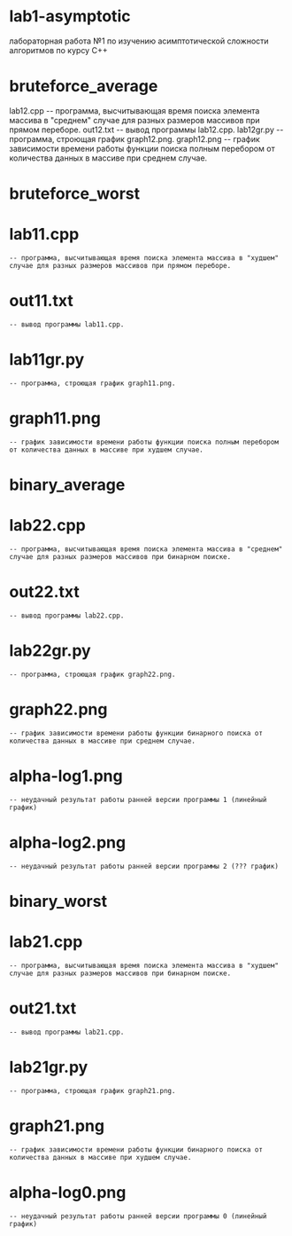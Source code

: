 # lab1-asymptotic
лабораторная работа №1 по изучению асимптотической сложности алгоритмов по курсу С++


# bruteforce_average
  lab12.cpp 
    -- программа, высчитывающая время поиска элемента массива в "среднем" случае для разных размеров массивов при прямом переборе. 
  out12.txt 
    -- вывод программы lab12.cpp.
  lab12gr.py
    -- программа, строющая график graph12.png.
  graph12.png 
    -- график зависимости времени работы функции поиска полным перебором от количества данных в массиве при среднем случае.


# bruteforce_worst
  # lab11.cpp 
    -- программа, высчитывающая время поиска элемента массива в "худшем" случае для разных размеров массивов при прямом переборе. 
  # out11.txt 
    -- вывод программы lab11.cpp.
  # lab11gr.py
    -- программа, строющая график graph11.png.
  # graph11.png 
    -- график зависимости времени работы функции поиска полным перебором от количества данных в массиве при худшем случае.


# binary_average
  # lab22.cpp 
    -- программа, высчитывающая время поиска элемента массива в "среднем" случае для разных размеров массивов при бинарном поиске. 
  # out22.txt 
    -- вывод программы lab22.cpp.
  # lab22gr.py
    -- программа, строющая график graph22.png.
  # graph22.png 
    -- график зависимости времени работы функции бинарного поиска от количества данных в массиве при среднем случае.
  # alpha-log1.png 
    -- неудачный результат работы ранней версии программы 1 (линейный график)
  # alpha-log2.png 
    -- неудачный результат работы ранней версии программы 2 (??? график)
  
  
# binary_worst
  # lab21.cpp 
    -- программа, высчитывающая время поиска элемента массива в "худшем" случае для разных размеров массивов при бинарном поиске. 
  # out21.txt 
    -- вывод программы lab21.cpp.
  # lab21gr.py
    -- программа, строющая график graph21.png.
  # graph21.png 
    -- график зависимости времени работы функции бинарного поиска от количества данных в массиве при худшем случае.
  # alpha-log0.png 
    -- неудачный результат работы ранней версии программы 0 (линейный график)
